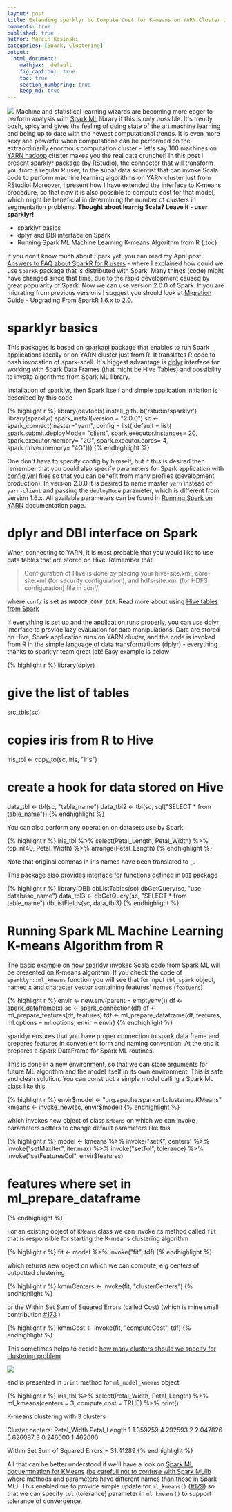 ```yaml
---
layout: post
title: Extending sparklyr to Compute Cost for K-means on YARN Cluster with Spark ML Library
comments: true
published: true
author: Marcin Kosiński
categories: [Spark, Clustering]
output:
  html_document:
    mathjax:  default
    fig_caption:  true
    toc: true
    section_numbering: true
    keep_md: true
---
```


<img src="/images/fulls/sparklyr.png" class="fit image"> Machine and statistical learning wizards are becoming more eager to perform analysis with [Spark ML](https://spark.apache.org/docs/2.0.0/ml-clustering.html) library if this is only possible. It's trendy, posh, spicy and gives the feeling of doing state of the art machine learning and being up to date with the newest computational trends. It is even more sexy and powerful when computations can be performed on the extraordinarily enormous computation cluster - let's say 100 machines on [YARN hadoop](https://hadoop.apache.org/docs/r2.7.2/hadoop-yarn/hadoop-yarn-site/YARN.html) cluster makes you the real data cruncher! In this post I present [sparklyr](http://spark.rstudio.com/) package (by [RStudio](github.com/rstudio/sparklyr)), the connector that will transform you from a regular R user, to the supa! data scientist that can invoke Scala code to perform machine learning algorithms on YARN cluster just from RStudio! Moreover, I present how I have extended the interface to K-means procedure, so that now it is also possible to compute cost for that model, which might be beneficial in determining the number of clusters in segmentation problems. **Thought about learnig Scala? Leave it - user sparklyr!**

* sparklyr basics
* dplyr and DBI interface on Spark
* Running Spark ML Machine Learning K-means Algorithm from R
{:toc}



If you don't know much about Spark yet, you can read my April post [Answers to FAQ about SparkR for R users](http://r-addict.com/2016/04/06/FAQ-SparkR.html) - where I explained how could we use `SparkR` package that is distributed with Spark. Many things (code) might have changed since that time, due to the rapid development caused by great popularity of Spark. Now we can use version 2.0.0 of Spark. If you are migrating from previous versions I suggest you should look at [Migration Guide - Upgrading From SparkR 1.6.x to 2.0](http://spark.apache.org/docs/latest/sparkr.html#migration-guide). 

# sparklyr basics

This packages is based on [sparkapi](http://github.com/rstudio/sparkapi/) package that enables to run Spark applications locally or on YARN cluster just from R. It translates R code to bash invocation of spark-shell. It's biggest advantage is [dplyr](https://cran.rstudio.com/web/packages/dplyr/vignettes/introduction.html) interface for working with Spark Data Frames (that might be Hive Tables) and possibility to invoke algorithms from Spark ML library. 

Installation of sparklyr, then Spark itself and simple application initiation is described by this code


{% highlight r %}
library(devtools)
install_github('rstudio/sparklyr')
library(sparklyr)
spark_install(version = "2.0.0")
sc <- 
spark_connect(master="yarn",
   config = list(
     default = list(
       spark.submit.deployMode= "client",
       spark.executor.instances= 20, 
       spark.executor.memory= "2G",
       spark.executor.cores= 4,
       spark.driver.memory= "4G")))
{% endhighlight %}

One don't have to specify config by himself, but if this is desired then remember that you could also specify parameters for Spark application with [config.yml](http://spark.rstudio.com/deployment.html#configuration) files so that you can benefit from many profiles (development, production). In version 2.0.0 it is desired to name master `yarn` instead of `yarn-client` and passing the `deployMode` parameter, which is different from version 1.6.x. All available parameters can be found in [Running Spark on YARN](http://spark.apache.org/docs/latest/running-on-yarn.html) documentation page. 

# dplyr and DBI interface on Spark

When connecting to YARN, it is most probable that you would like to use data tables that are stored on Hive. Remember that

> Configuration of Hive is done by placing your hive-site.xml, core-site.xml (for security configuration), and hdfs-site.xml (for HDFS configuration) file in conf/.

where `conf/` is set as `HADOOP_CONF_DIR`. Read more about using [Hive tables from Spark](http://spark.apache.org/docs/latest/sql-programming-guide.html#hive-tables)

If everything is set up and the application runs properly, you can use dplyr interface to provide lazy evaluation for data manipulations. Data are stored on Hive, Spark application runs on YARN cluster, and the code is invoked from R in the simple language of data transformations (dplyr) - everything thanks to sparklyr team great job! Easy example is below


{% highlight r %}
library(dplyr)
# give the list of tables
src_tbls(sc) 
# copies iris from R to Hive
iris_tbl <- copy_to(sc, iris, "iris") 
# create a hook for data stored on Hive
data_tbl <- tbl(sc, "table_name") 
data_tbl2 <- tbl(sc, sql("SELECT * from table_name"))
{% endhighlight %}

You can also perform any operation on datasets use by Spark


{% highlight r %}
iris_tbl %>%
   select(Petal_Length, Petal_Width) %>%
   top_n(40, Petal_Width) %>%
   arrange(Petal_Length)
{% endhighlight %}

Note that original commas in iris names have been translated to `_`.


This package also provides interface for functions defined in `DBI` package


{% highlight r %}
library(DBI)
dbListTables(sc)
dbGetQuery(sc, "use database_name")
data_tbl3 <- dbGetQuery(sc, "SELECT * from table_name")
dbListFields(sc, data_tbl3)
{% endhighlight %}

# Running Spark ML Machine Learning K-means Algorithm from R

The basic example on how sparklyr invokes Scala code from Spark ML will be presented on K-means algorithm.
If you check the code of `sparklyr::ml_kmeans` function you will see that for input `tbl_spark` object, named x and character vector containing features' names (`featuers`)


{% highlight r %}
envir <- new.env(parent = emptyenv())
df <- spark_dataframe(x)
sc <- spark_connection(df)
df <- ml_prepare_features(df, features)
tdf <- ml_prepare_dataframe(df, features, ml.options = ml.options, envir = envir)
{% endhighlight %}

sparklyr ensures that you have proper connection to spark data frame and prepares features in convenient form and naming convention. At the end it prepares a Spark DataFrame for Spark ML routines.

This is done in a new environment, so that we can store arguments for future ML algorithm and the model itself in its own environment. This is safe and clean solution. You can construct a simple model calling a Spark ML class like this


{% highlight r %}
envir$model <- "org.apache.spark.ml.clustering.KMeans"
kmeans <- invoke_new(sc, envir$model)
{% endhighlight %}

which invokes new object of class `KMeans` on which we can invoke parameters setters to change default parameters like this



{% highlight r %}
model <- kmeans %>%
    invoke("setK", centers) %>%
    invoke("setMaxIter", iter.max) %>%
    invoke("setTol", tolerance) %>%
    invoke("setFeaturesCol", envir$features)
# features where set in ml_prepare_dataframe
{% endhighlight %}

For an existing object of `KMeans` class we can invoke its method called `fit` that is responsible for starting the K-means clustering algorithm 


{% highlight r %}
fit <- model %>%
invoke("fit", tdf)
{% endhighlight %}

which returns new object on which we can compute, e.g centers of outputted clustering


{% highlight r %}
kmmCenters <- invoke(fit, "clusterCenters")
{% endhighlight %}

or the Within Set Sum of Squared Errors (called Cost) (which is mine small contribution [#173](https://github.com/rstudio/sparklyr/pull/173) )


{% highlight r %}
kmmCost <- invoke(fit, "computeCost", tdf)
{% endhighlight %}

This sometimes helps to decide [how many clusters should we specify for clustering problem](http://stackoverflow.com/a/15376462/3857701)

<img src="/images/fulls/kmeans.png" class="fit image">

and is presented in `print` method for `ml_model_kmeans` object


{% highlight r %}
iris_tbl %>%
   select(Petal_Width, Petal_Length) %>%
   ml_kmeans(centers = 3, compute.cost = TRUE) %>%
   print()

K-means clustering with 3 clusters

Cluster centers:
  Petal_Width Petal_Length
1    1.359259     4.292593
2    2.047826     5.626087
3    0.246000     1.462000

Within Set Sum of Squared Errors =  31.41289
{% endhighlight %}

All that can be better understood if we'll have a look on [Spark ML docuemtnation for KMeans](https://spark.apache.org/docs/latest/api/scala/index.html#org.apache.spark.ml.clustering.KMeans) ([be carefull not to confuse with Spark MLlib](https://github.com/rstudio/sparklyr/issues/178#issuecomment-240472368) where methods and parameters have different names than those in Spark ML). This enabled me to provide simple update for `ml_kmeans()` ([#179](https://github.com/rstudio/sparklyr/pull/179)) so that we can specify `tol` (tolerance) parameter in `ml_kmeans()` to support tolerance of convergence.
